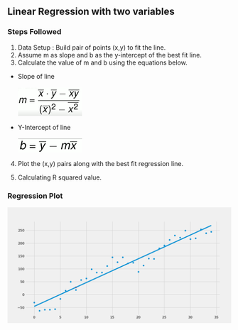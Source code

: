 ## Linear Regression with two variables
### Steps Followed
1. Data Setup : Build pair of points (x,y) to fit the line.
2. Assume m as slope and b as the y-intercept of the best fit line.
3. Calculate the value of m and b using the equations below.
* Slope of line <br/> <br/> <img width=30% height=30% src="https://github.com/SarthakPatidar/Machine-Learning/blob/master/Supervised%20Learning/algorithms/linear%20regression/resources/slope.png" alt="slope formula"/> 

* Y-Intercept of line <br/> <br/> <img width=30% height=30% src="https://github.com/SarthakPatidar/Machine-Learning/blob/master/Supervised%20Learning/algorithms/linear%20regression/resources/y_intercept.png" alt="y_intercept formula" />

4. Plot the (x,y) pairs along with the best fit regression line.

5. Calculating R squared value.

### Regression Plot
![regression plot](https://github.com/SarthakPatidar/Machine-Learning/blob/master/Supervised%20Learning/algorithms/linear%20regression/resources/regfig.png)
